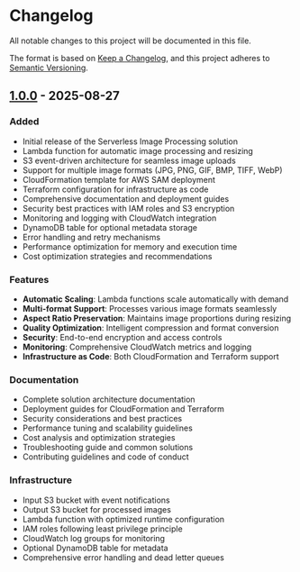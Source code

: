 # Changelog

All notable changes to this project will be documented in this file.

The format is based on [Keep a Changelog](https://keepachangelog.com/en/1.0.0/),
and this project adheres to [Semantic Versioning](https://semver.org/spec/v2.0.0.html).

## [1.0.0] - 2025-08-27

### Added
- Initial release of the Serverless Image Processing solution
- Lambda function for automatic image processing and resizing
- S3 event-driven architecture for seamless image uploads
- Support for multiple image formats (JPG, PNG, GIF, BMP, TIFF, WebP)
- CloudFormation template for AWS SAM deployment
- Terraform configuration for infrastructure as code
- Comprehensive documentation and deployment guides
- Security best practices with IAM roles and S3 encryption
- Monitoring and logging with CloudWatch integration
- DynamoDB table for optional metadata storage
- Error handling and retry mechanisms
- Performance optimization for memory and execution time
- Cost optimization strategies and recommendations

### Features
- **Automatic Scaling**: Lambda functions scale automatically with demand
- **Multi-format Support**: Processes various image formats seamlessly
- **Aspect Ratio Preservation**: Maintains image proportions during resizing
- **Quality Optimization**: Intelligent compression and format conversion
- **Security**: End-to-end encryption and access controls
- **Monitoring**: Comprehensive CloudWatch metrics and logging
- **Infrastructure as Code**: Both CloudFormation and Terraform support

### Documentation
- Complete solution architecture documentation
- Deployment guides for CloudFormation and Terraform
- Security considerations and best practices
- Performance tuning and scalability guidelines
- Cost analysis and optimization strategies
- Troubleshooting guide and common solutions
- Contributing guidelines and code of conduct

### Infrastructure
- Input S3 bucket with event notifications
- Output S3 bucket for processed images
- Lambda function with optimized runtime configuration
- IAM roles following least privilege principle
- CloudWatch log groups for monitoring
- Optional DynamoDB table for metadata
- Comprehensive error handling and dead letter queues

[1.0.0]: https://github.com/ahmed-el-mahdy/serverless-image-processing/releases/tag/v1.0.0

